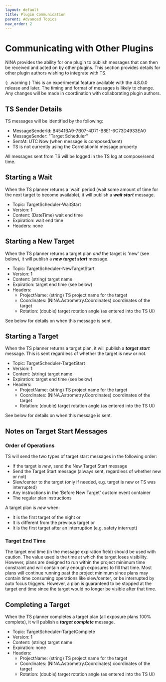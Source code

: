 ```yaml
---
layout: default
title: Plugin Communication
parent: Advanced Topics
nav_order: 2
---
```


# Communicating with Other Plugins

NINA provides the ability for one plugin to publish messages that can then be received and acted on by other plugins.  This section provides details for other plugin authors wishing to integrate with TS.

{: .warning }
This is an experimental feature available with the 4.8.0.0 release and later.  The timing and format of messages is likely to change.  Any changes will be made in coordination with collaborating plugin authors.

## TS Sender Details
TS messages will be identified by the following:
- MessageSenderId: B4541BA9-7B07-4D71-B8E1-6C73D4933EA0
- MessageSender: "Target Scheduler"
- SentAt: UTC Now (when message is composed/sent)
- TS is not currently using the CorrelationId message property

All messages sent from TS will be logged in the TS log at compose/send time.

## Starting a Wait
When the TS planner returns a 'wait' period (wait some amount of time for the next target to become available), it will publish a **_wait start_** message.

- Topic: TargetScheduler-WaitStart
- Version: 1
- Content: (DateTime) wait end time
- Expiration: wait end time
- Headers: none

## Starting a New Target
When the TS planner returns a target plan _and_ the target is 'new' (see below), it will publish a **_new target start_** message.

- Topic: TargetScheduler-NewTargetStart
- Version: 1
- Content: (string) target name
- Expiration: target end time (see below)
- Headers:
    - ProjectName: (string) TS project name for the target
    - Coordinates: (NINA.Astrometry.Coordinates) coordinates of the target
    - Rotation: (double) target rotation angle (as entered into the TS UI)

See below for details on when this message is sent.

## Starting a Target
When the TS planner returns a target plan, it will publish a **_target start_** message.  This is sent regardless of whether the target is new or not.

- Topic: TargetScheduler-TargetStart
- Version: 1
- Content: (string) target name
- Expiration: target end time (see below)
- Headers:
  - ProjectName: (string) TS project name for the target
  - Coordinates: (NINA.Astrometry.Coordinates) coordinates of the target
  - Rotation: (double) target rotation angle (as entered into the TS UI)

See below for details on when this message is sent.

## Notes on Target Start Messages

### Order of Operations
TS will send the two types of target start messages in the following order:
- If the target is _new_, send the New Target Start message
- Send the Target Start message (always sent, regardless of whether new or not)
- Slew/center to the target (only if needed, e.g. target is new or TS was interrupted)
- Any instructions in the 'Before New Target' custom event container
- The regular plan instructions

A target plan is _new_ when:
- It is the first target of the night or
- It is different from the previous target or
- It is the first target after an interruption (e.g. safety interrupt)

### Target End Time
The target end time (in the message expiration field) should be used with caution.  The value used is the time at which the target loses visibility.  However, plans are designed to run within the project minimum time constraint and will contain only enough exposures to fill that time.  Most plans will continue running past the project minimum since plans may contain time consuming operations like slew/center, or be interrupted by auto focus triggers.  However, a plan is guaranteed to be stopped at the target end time since the target would no longer be visible after that time.

## Completing a Target
When the TS planner completes a target plan (all exposure plans 100% complete), it will publish a **_target complete_** message.

- Topic: TargetScheduler-TargetComplete
- Version: 1
- Content: (string) target name
- Expiration: none
- Headers:
  - ProjectName: (string) TS project name for the target
  - Coordinates: (NINA.Astrometry.Coordinates) coordinates of the target
  - Rotation: (double) target rotation angle (as entered into the TS UI)
